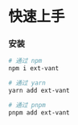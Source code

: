 # 快速上手

### 安装

```bash
# 通过 npm
npm i ext-vant

# 通过 yarn
yarn add ext-vant

# 通过 pnpm
pnpm add ext-vant
```
